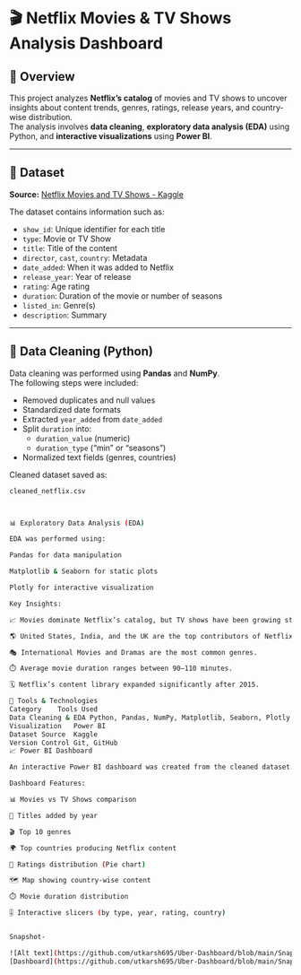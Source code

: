 # 🎬 Netflix Movies & TV Shows Analysis Dashboard

## 📖 Overview
This project analyzes **Netflix’s catalog** of movies and TV shows to uncover insights about content trends, genres, ratings, release years, and country-wise distribution.  
The analysis involves **data cleaning**, **exploratory data analysis (EDA)** using Python, and **interactive visualizations** using **Power BI**.

---

## 🧾 Dataset
**Source:** [Netflix Movies and TV Shows - Kaggle](https://www.kaggle.com/datasets/shivamb/netflix-shows)

The dataset contains information such as:
- `show_id`: Unique identifier for each title  
- `type`: Movie or TV Show  
- `title`: Title of the content  
- `director`, `cast`, `country`: Metadata  
- `date_added`: When it was added to Netflix  
- `release_year`: Year of release  
- `rating`: Age rating  
- `duration`: Duration of the movie or number of seasons  
- `listed_in`: Genre(s)  
- `description`: Summary  

---

## 🧹 Data Cleaning (Python)

Data cleaning was performed using **Pandas** and **NumPy**.  
The following steps were included:
- Removed duplicates and null values  
- Standardized date formats  
- Extracted `year_added` from `date_added`  
- Split `duration` into:
  - `duration_value` (numeric)
  - `duration_type` (“min” or “seasons”)
- Normalized text fields (genres, countries)

Cleaned dataset saved as:  
```bash
cleaned_netflix.csv



📊 Exploratory Data Analysis (EDA)

EDA was performed using:

Pandas for data manipulation

Matplotlib & Seaborn for static plots

Plotly for interactive visualization

Key Insights:

📈 Movies dominate Netflix’s catalog, but TV shows have been growing steadily.

🌎 United States, India, and the UK are the top contributors of Netflix content.

🎭 International Movies and Dramas are the most common genres.

⏱️ Average movie duration ranges between 90–110 minutes.

🗓️ Netflix’s content library expanded significantly after 2015.

🧠 Tools & Technologies
Category	Tools Used
Data Cleaning & EDA	Python, Pandas, NumPy, Matplotlib, Seaborn, Plotly
Visualization	Power BI
Dataset Source	Kaggle
Version Control	Git, GitHub
📈 Power BI Dashboard

An interactive Power BI dashboard was created from the cleaned dataset.

Dashboard Features:

📊 Movies vs TV Shows comparison

📅 Titles added by year

🎬 Top 10 genres

🌍 Top countries producing Netflix content

🎥 Ratings distribution (Pie chart)

🗺️ Map showing country-wise content

⏱️ Movie duration distribution

🎚️ Interactive slicers (by type, year, rating, country)


Snapshot-

![Alt text](https://github.com/utkarsh695/Uber-Dashboard/blob/main/Snapshot.uber.png)
[Dashboard](https://github.com/utkarsh695/Uber-Dashboard/blob/main/Snapshot.uber.png)

